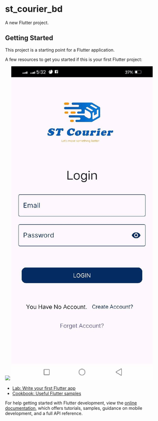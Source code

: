 # st_courier_bd

A new Flutter project.

## Getting Started

This project is a starting point for a Flutter application.

A few resources to get you started if this is your first Flutter project:

![](https://github.com/SmMohib/st_courier_bd/blob/main/animation.gif)
![](https://github.com/SmMohib/st_courier_bd/blob/main/photo_2024-09-21_17-36-04.jpg)

- [Lab: Write your first Flutter app](https://docs.flutter.dev/get-started/codelab)
- [Cookbook: Useful Flutter samples](https://docs.flutter.dev/cookbook)

For help getting started with Flutter development, view the
[online documentation](https://docs.flutter.dev/), which offers tutorials,
samples, guidance on mobile development, and a full API reference.
